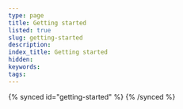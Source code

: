 ```yaml
---
type: page
title: Getting started
listed: true
slug: getting-started
description: 
index_title: Getting started
hidden: 
keywords: 
tags: 
---
```


{% synced id="getting-started" %}
{% /synced %}
